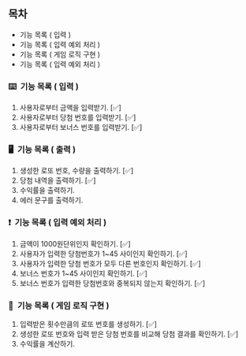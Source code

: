 ## 목차

- 기능 목록 ( 입력 )
- 기능 목록 ( 입력 예외 처리 )
- 기능 목록 ( 게임 로직 구현 )
- 기능 목록 ( 입력 예외 처리 )

### ⌨️&nbsp;&nbsp;기능 목록 ( 입력 )
1. 사용자로부터 금액을 입력받기. [✅]
2. 사용자로부터 당첨 번호를 입력받기. [✅]
3. 사용자로부터 보너스 번호를 입력받기.  [✅]

### 🖥️&nbsp;&nbsp;기능 목록 ( 출력 )
1. 생성한 로또 번호, 수량을 출력하기. [✅]
2. 당첨 내역을 출력하기. [✅]
3. 수익률을 출력하기.
4. 에러 문구를 출력하기.

### ❗️&nbsp;&nbsp;기능 목록 ( 입력 예외 처리 )
1. 금액이 1000원단위인지 확인하기. [✅]
2. 사용자가 입력한 당첨번호가 1~45 사이인지 확인하기. [✅]
3. 사용자가 입력한 당첨 번호가 모두 다른 번호인지 확인하기. [✅]
4. 보너스 번호가 1~45 사이인지 확인하기. [✅]
5. 보너스 번호가 입력한 당첨번호와 중복되지 않는지 확인하기.  [✅]


### 🎯&nbsp;&nbsp;기능 목록 ( 게임 로직 구현 )
1. 입력받은 횟수만큼의 로또 번호를 생성하기. [✅]
2. 생성한 로또 번호와 입력 받은 당첨 번호를 비교해 당첨 결과를 확인하기.  [✅]
3. 수익률을 계산하기.